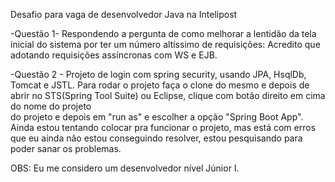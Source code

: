 Desafio para vaga de desenvolvedor Java na Intelipost

-Questão 1- Respondendo a pergunta de como melhorar a lentidão da tela inicial do sistema por ter um número altíssimo de requisições:
Acredito que adotando requisições assíncronas com WS e EJB. 

-Questão 2 - Projeto de login com spring security, usando JPA, HsqlDb, Tomcat e JSTL. 
Para rodar o projeto faça o clone do mesmo e depois de abrir no STS(Spring Tool Suite) ou Eclipse, clique com botão direito em cima do nome do projeto  
do projeto e depois em "run as" e escolher a opção "Spring Boot App". 
Ainda estou tentando colocar pra funcionar o projeto, mas está com erros que eu ainda não estou conseguindo resolver, estou pesquisando 
para poder sanar os problemas. 

OBS: Eu me considero um desenvolvedor nível Júnior I. 
